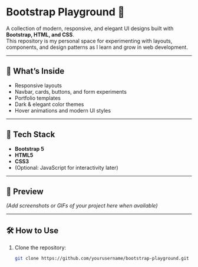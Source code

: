 # Bootstrap Playground 🎨

A collection of modern, responsive, and elegant UI designs built with **Bootstrap, HTML, and CSS**.  
This repository is my personal space for experimenting with layouts, components, and design patterns as I learn and grow in web development.

---

## 📂 What’s Inside
- Responsive layouts
- Navbar, cards, buttons, and form experiments
- Portfolio templates
- Dark & elegant color themes
- Hover animations and modern UI styles

---

## 🚀 Tech Stack
- **Bootstrap 5**
- **HTML5**
- **CSS3**
- (Optional: JavaScript for interactivity later)

---

## 📸 Preview
*(Add screenshots or GIFs of your project here when available)*

---

## 🛠 How to Use
1. Clone the repository:
   ```bash
   git clone https://github.com/yourusername/bootstrap-playground.git
